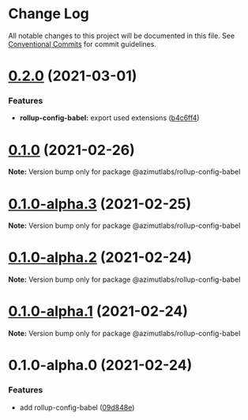 # Change Log

All notable changes to this project will be documented in this file.
See [Conventional Commits](https://conventionalcommits.org) for commit guidelines.

# [0.2.0](https://github.com/azimutlabs/rollup/compare/@azimutlabs/rollup-config-babel@0.1.0...@azimutlabs/rollup-config-babel@0.2.0) (2021-03-01)


### Features

* **rollup-config-babel:** export used extensions ([b4c6ff4](https://github.com/azimutlabs/rollup/commit/b4c6ff453ab3f8234d0c01dd6b99548e238ffcac))





# [0.1.0](https://github.com/azimutlabs/rollup/compare/@azimutlabs/rollup-config-babel@0.1.0-alpha.3...@azimutlabs/rollup-config-babel@0.1.0) (2021-02-26)

**Note:** Version bump only for package @azimutlabs/rollup-config-babel





# [0.1.0-alpha.3](https://github.com/azimutlabs/rollup/compare/@azimutlabs/rollup-config-babel@0.1.0-alpha.2...@azimutlabs/rollup-config-babel@0.1.0-alpha.3) (2021-02-25)

**Note:** Version bump only for package @azimutlabs/rollup-config-babel





# [0.1.0-alpha.2](https://github.com/azimutlabs/rollup/compare/@azimutlabs/rollup-config-babel@0.1.0-alpha.1...@azimutlabs/rollup-config-babel@0.1.0-alpha.2) (2021-02-24)

**Note:** Version bump only for package @azimutlabs/rollup-config-babel





# [0.1.0-alpha.1](https://github.com/azimutlabs/rollup/compare/@azimutlabs/rollup-config-babel@0.1.0-alpha.0...@azimutlabs/rollup-config-babel@0.1.0-alpha.1) (2021-02-24)

**Note:** Version bump only for package @azimutlabs/rollup-config-babel





# 0.1.0-alpha.0 (2021-02-24)


### Features

* add rollup-config-babel ([09d848e](https://github.com/azimutlabs/rollup/commit/09d848eed803e8b95184192b5a1a02f2d61f2b0f))
